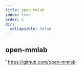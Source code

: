 ```yaml
---
title: open-mmlab
index: true
order: 1
dir:
  collapsible: false
---
```



## open-mmlab

˚
<https://github.com/open-mmlab>
